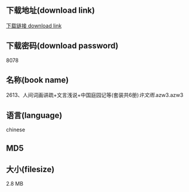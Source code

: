 ## 下载地址(download link)
[下载链接 download link](https://tutu365.netlify.app/?s=2613%E3%80%81%E4%BA%BA%E9%97%B4%E8%AF%8D%E7%94%BB%E8%AE%B2%E7%96%8F%2B%E6%96%87%E8%A8%80%E6%B5%85%E8%AF%B4%2B%E4%B8%AD%E5%9B%BD%E5%BA%AD%E5%9B%AD%E8%AE%B0%E7%AD%89%28%E5%A5%97%E8%A3%85%E5%85%B16%E5%86%8C%29_%E8%AE%B8%E6%96%87%E9%9B%A8_.azw3)

## 下载密码(download password)
8078

## 名称(book name)
2613、人间词画讲疏+文言浅说+中国庭园记等(套装共6册)_许文雨_.azw3.azw3

## 语言(language)
chinese

## MD5


## 大小(filesize)
2.8 MB
